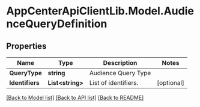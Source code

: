 # AppCenterApiClientLib.Model.AudienceQueryDefinition
## Properties

Name | Type | Description | Notes
------------ | ------------- | ------------- | -------------
**QueryType** | **string** | Audience Query Type | 
**Identifiers** | **List&lt;string&gt;** | List of identifiers. | [optional] 

[[Back to Model list]](../README.md#documentation-for-models) [[Back to API list]](../README.md#documentation-for-api-endpoints) [[Back to README]](../README.md)

